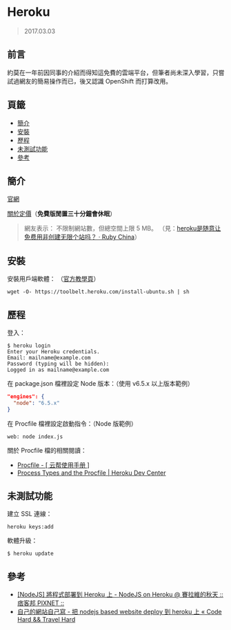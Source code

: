 Heroku
=======


> 2017.03.03



## 前言


約莫在一年前因同事的介紹而得知這免費的雲端平台，但筆者尚未深入學習，只嘗試過網友的簡易操作而已，後又認識 OpenShift 而打算改用。



## 頁籤


* [簡介](#簡介)
* [安裝](#安裝)
* [歷程](#歷程)
* [未測試功能](#未測試功能)
* [參考](#參考)



## 簡介


[官網](https://devcenter.heroku.com/)


[關於定價](https://www.heroku.com/pricing)（__免費版閒置三十分鐘會休眠__）

> 網友表示： 不限制網站數，但總空間上限 5 MB。
  （見：[heroku是随意让免费用非创建无限个站吗？ · Ruby China](https://ruby-china.org/topics/1888)）



## 安裝


安裝用戶端軟體：
（[官方教學頁](https://devcenter.heroku.com/articles/heroku-command-line)）

```
wget -O- https://toolbelt.heroku.com/install-ubuntu.sh | sh
```



## 歷程


登入：

```
$ heroku login
Enter your Heroku credentials.
Email: mailname@example.com
Password (typing will be hidden):
Logged in as mailname@example.com
```


在 package.json 檔裡設定 Node 版本：（使用 v6.5.x 以上版本範例）

```json
"engines": {
  "node": "6.5.x"
}
```


在 Procfile 檔裡設定啟動指令：（Node 版範例）

```
web: node index.js
```


關於 Procfile 檔的相關閱讀：

  * [Procfile - \[ 云帮使用手册 \]](http://www.kancloud.cn/good-rain/manual/181955)
  * [Process Types and the Procfile | Heroku Dev Center](https://devcenter.heroku.com/articles/procfile)



## 未測試功能


建立 SSL 連線：

```
heroku keys:add
```


軟體升級：

```
$ heroku update
```



## 參考


* [\[NodeJS\] 將程式部署到 Heroku 上 - NodeJS on Heroku @ 賽拉維的秋天 :: 痞客邦 PIXNET ::](http://cire.pixnet.net/blog/post/37369672)
* [自己的網站自己寫 - 把 nodejs based website deploy 到 heroku 上 « Code Hard && Travel Hard](http://hiiamyes.logdown.com/posts/206488)
